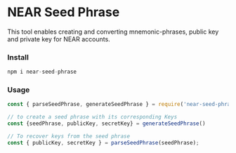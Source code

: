 # NEAR Seed Phrase

This tool enables creating and converting mnemonic-phrases, public key and private key for NEAR accounts.

### Install
```js
npm i near-seed-phrase
```

### Usage
```js
const { parseSeedPhrase, generateSeedPhrase } = require('near-seed-phrase');

// to create a seed phrase with its corresponding Keys
const {seedPhrase, publicKey, secretKey} = generateSeedPhrase()

// To recover keys from the seed phrase
const { publicKey, secretKey } = parseSeedPhrase(seedPhrase);
```
